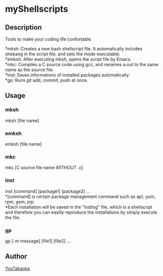 # myShellscripts

## Description

Tools to make your coding life confortable.

*mksh: Creates a new bash shellscript file. It automatically includes shebang in the script file, and sets the mode executable.  
*emksh: After executing mksh, opens the script file by Emacs.  
*mkc: Compiles a C source code using gcc, and renames a.out to the same name as the source file.  
*inst: Saves informations of installed packages automatically.  
*gp: Runs git add, commit, push at once.  

## Usage

### mksh
mksh [file name]

### emksh
emksh [file name]

### mkc
mkc [C source file name WITHOUT .c]

### inst
inst [command] [package1] [package2] ...  
*[command] is certain package management command such as apt, yum, rpm, gem, pip.  
*Each installation will be saved in the "instlog" file, which is a shellscript and therefore you can easilly reproduce the installations by simply execute the file.  

### gp
gp [-m message] [file1] [file2] ...

## Author

[YouTakaoka](https://github.com/YouTakaoka)
